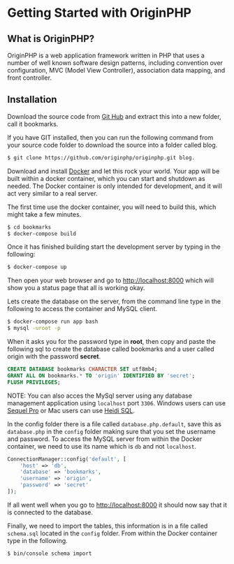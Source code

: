 # Getting Started with OriginPHP

## What is OriginPHP?

OriginPHP is a web application framework written in PHP that uses a number of well known software design patterns, including convention over configuration, MVC (Model View Controller), association data mapping, and front controller.

## Installation

Download the source code from [Git Hub](https://github.com/originphp/originphp) and extract this into a new folder, call it bookmarks.

If you have GIT installed, then you can run the following command from your source code folder to download the source into a folder called blog.

```bash
$ git clone https://github.com/originphp/originphp.git blog.
```

Download and install [Docker](https://www.docker.com/products/docker-desktop) and let this rock your world. Your app will be built within a docker container, which you can start and shutdown as needed. The Docker container is only intended for development, and it will act very similar to a real server.

The first time use the docker container, you will need to build this, which might take a few minutes.

```bash
$ cd bookmarks
$ docker-compose build
```

Once it has finished building start the development server by typing in the following:

```bash
$ docker-compose up
```

Then open your web browser and go to [http://localhost:8000](http://localhost:8000)  which will show you a status page that all is working okay.

Lets create the database on the server, from the command line type in the following to access the container and MySQL client.

```bash
$ docker-compose run app bash
$ mysql -uroot -p
```

When it asks you for the password type in **root**, then copy and paste the following sql to create the database called bookmarks and a user called origin with the password **secret**.

```sql
CREATE DATABASE bookmarks CHARACTER SET utf8mb4;
GRANT ALL ON bookmarks.* TO 'origin' IDENTIFIED BY 'secret';
FLUSH PRIVILEGES;
```

NOTE: You can also acces the MySql server using any database management application using `localhost` port `3306`. Windows users can use [Sequel Pro](https://www.sequelpro.com/) or Mac users can use [Heidi SQL](https://www.heidisql.com/).

In the config folder there is a file called `database.php.default`, save this as `database.php` in the `config` folder making sure that you set the username and password. To access the MySQL server from within the Docker container, we need to use its name which is `db` and not `localhost`.

```php
ConnectionManager::config('default', [
    'host' => 'db',
    'database' => 'bookmarks',
    'username' => 'origin',
    'password' => 'secret'
]);
```

If all went well when you go to [http://localhost:8000](http://localhost:8000)  it should now say that it is connected to the database.

Finally, we need to import the tables, this information is in a file called `schema.sql` located in the `config` folder. From within the Docker container type in the following.

```bash
$ bin/console schema import
```